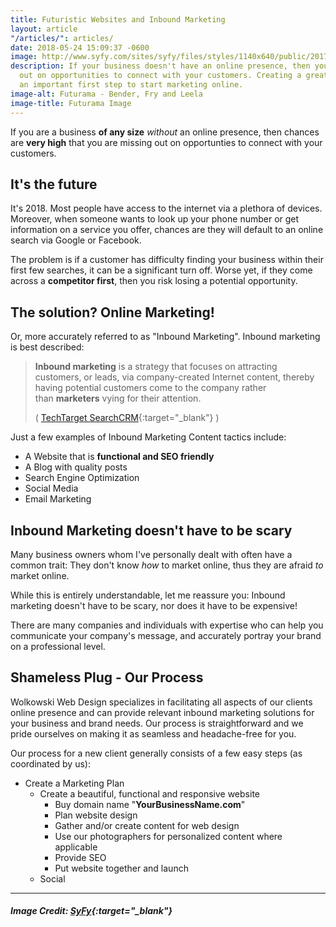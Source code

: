 ```yaml
---
title: Futuristic Websites and Inbound Marketing
layout: article
"/articles/": articles/
date: 2018-05-24 15:09:37 -0600
image: http://www.syfy.com/sites/syfy/files/styles/1140x640/public/2017/10/futurama-mobile-game.jpg?itok=onFOS2mk
description: If your business doesn't have an online presence, then you are missing
  out on opportunities to connect with your customers. Creating a great website is
  an important first step to start marketing online.
image-alt: Futurama - Bender, Fry and Leela
image-title: Futurama Image
---
```

If you are a business **of any size** _without_ an online presence, then chances are **very high** that you are missing out on opportunties to connect with your customers.

## It's the future

It's 2018. Most people have access to the internet via a plethora of devices. Moreover, when someone wants to look up your phone number or get information on a service you offer, chances are they will default to an online search via Google or Facebook.

The problem is if a customer has difficulty finding your business within their first few searches, it can be a significant turn off. Worse yet, if they come across a **competitor first**, then you risk losing a potential opportunity.

## The solution? Online Marketing!

Or, more accurately referred to as "Inbound Marketing". Inbound marketing is best described:

> **Inbound marketing** is a strategy that focuses on attracting customers, or leads, via company-created Internet content, thereby having potential customers come to the company rather than **marketers** vying for their attention.
>
> \( [TechTarget SearchCRM](https://searchcrm.techtarget.com/definition/inbound-marketing "Inbound Marketing Description"){:target="_blank"} )

Just a few examples of Inbound Marketing Content tactics include:

* A Website that is **functional and SEO friendly**
* A Blog with quality posts
* Search Engine Optimization
* Social Media
* Email Marketing

## Inbound Marketing doesn't have to be scary

Many business owners whom I've personally dealt with often have a common trait: They don't know _how_ to market online, thus they are afraid _to_ market online.

While this is entirely understandable, let me reassure you: Inbound marketing doesn't have to be scary, nor does it have to be expensive!

There are many companies and individuals with expertise who can help you communicate your company's message, and accurately portray your brand on a professional level.

## Shameless Plug - Our Process

Wolkowski Web Design specializes in facilitating all aspects of our clients online presence and can provide relevant inbound marketing solutions for your business and brand needs. Our process is straightforward and we pride ourselves on making it as seamless and headache-free for you.

Our process for a new client generally consists of a few easy steps (as coordinated by us):

* Create a Marketing Plan
  * Create a beautiful, functional and responsive website
    * Buy domain name "**YourBusinessName.com**"
    * Plan website design
    * Gather and/or create content for web design
    * Use our photographers for personalized content where applicable
    * Provide SEO
    * Put website together and launch
  * Social

<hr>

##### Image Credit: [SyFy](http://www.syfy.com/futurama){:target="_blank"}